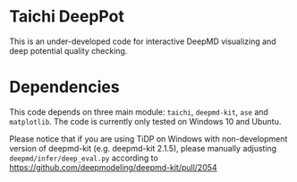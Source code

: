 # Taichi DeepPot

This is an under-developed code for interactive DeepMD visualizing and deep potential quality checking.

# Dependencies

This code depends on three main module: `taichi`, `deepmd-kit`, `ase` and `matplotlib`. The code is currently only tested on Windows 10 and Ubuntu.

Please notice that if you are using TiDP on Windows with non-development version of deepmd-kit (e.g. deepmd-kit 2.1.5), please manually adjusting `deepmd/infer/deep_eval.py` according to https://github.com/deepmodeling/deepmd-kit/pull/2054
